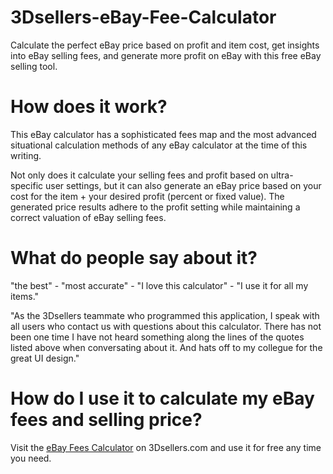 # 3Dsellers-eBay-Fee-Calculator
Calculate the perfect eBay price based on profit and item cost, get insights into eBay selling fees, and generate more profit on eBay with this free eBay selling tool.

# How does it work?
This eBay calculator has a sophisticated fees map and the most advanced situational calculation methods of any eBay calculator at the time of this writing. 

Not only does it calculate your selling fees and profit based on ultra-specific user settings, but it can also generate an eBay price based on your cost for the item + your desired profit (percent or fixed value). The generated price results adhere to the profit setting while maintaining a correct valuation of eBay selling fees. 

# What do people say about it?
"the best" - "most accurate" - "I love this calculator" - "I use it for all my items."

"As the 3Dsellers teammate who programmed this application, I speak with all users who contact us with questions about this calculator. There has not been one time I have not heard something along the lines of the quotes listed above when conversating about it. And hats off to my collegue for the great UI design."

# How do I use it to calculate my eBay fees and selling price?
Visit the [eBay Fees Calculator](https://www.3dsellers.com/ebay-fee-calculator) on 3Dsellers.com and use it for free any time you need. 
